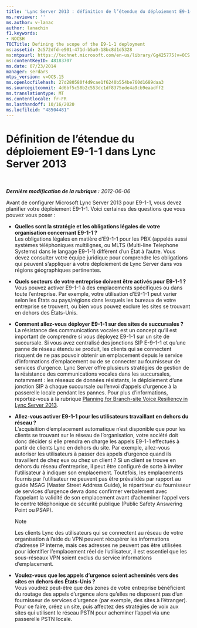 ```yaml
---
title: 'Lync Server 2013 : définition de l’étendue du déploiement E9-1-1'
ms.reviewer: ''
ms.author: v-lanac
author: lanachin
f1.keywords:
- NOCSH
TOCTitle: Defining the scope of the E9-1-1 deployment
ms:assetid: 2c572dfd-e901-471d-b5a0-18bc8d1d5328
ms:mtpsurl: https://technet.microsoft.com/en-us/library/Gg425775(v=OCS.15)
ms:contentKeyID: 48183707
ms.date: 07/23/2014
manager: serdars
mtps_version: v=OCS.15
ms.openlocfilehash: 27d280580f4d9cae1f6240b554be760d1689daa3
ms.sourcegitcommit: 4d6bf5c58b2c553dc1df8375ede4a9cb9eaadff2
ms.translationtype: MT
ms.contentlocale: fr-FR
ms.lasthandoff: 10/16/2020
ms.locfileid: "48504481"
---
```

# <a name="defining-the-scope-of-the-e9-1-1-deployment-in-lync-server-2013"></a>Définition de l’étendue du déploiement E9-1-1 dans Lync Server 2013

<div data-xmlns="http://www.w3.org/1999/xhtml">

<div class="topic" data-xmlns="http://www.w3.org/1999/xhtml" data-msxsl="urn:schemas-microsoft-com:xslt" data-cs="https://msdn.microsoft.com/">

<div data-asp="https://msdn2.microsoft.com/asp">



</div>

<div id="mainSection">

<div id="mainBody">

<span> </span>

_**Dernière modification de la rubrique :** 2012-06-06_

Avant de configurer Microsoft Lync Server 2013 pour E9-1-1, vous devez planifier votre déploiement E9-1-1. Voici certaines des questions que vous pouvez vous poser :

  - **Quelles sont la stratégie et les obligations légales de votre organisation concernant E9-1-1 ?**  
    Les obligations légales en matière d’E9-1-1 pour les PBX (appelés aussi systèmes téléphoniques multilignes, ou MLTS (Multi-line Telephone Systems) dans le langage E9-1-1) diffèrent d’un État à l’autre. Vous devez consulter votre équipe juridique pour comprendre les obligations qui peuvent s’appliquer à votre déploiement de Lync Server dans vos régions géographiques pertinentes.

<!-- end list -->

  - **Quels secteurs de votre entreprise doivent être activés pour E9-1-1 ?**  
    Vous pouvez activer E9-1-1 à des emplacements spécifiques ou dans toute l’entreprise. Par exemple, votre utilisation d’E9-1-1 peut varier selon les États ou pays/régions dans lesquels les bureaux de votre entreprise se trouvent, ou bien vous pouvez exclure les sites se trouvant en dehors des États-Unis.

<!-- end list -->

  - **Comment allez-vous déployer E9-1-1 sur des sites de succursales ?**  
    La résistance des communications vocales est un concept qu’il est important de comprendre si vous déployez E9-1-1 sur un site de succursale. Si vous avez centralisé des jonctions SIP E-9-1-1 et qu’une panne de réseau étendu se produit, les clients qui se connectent risquent de ne pas pouvoir obtenir un emplacement depuis le service d’informations d’emplacement ou de se connecter au fournisseur de services d’urgence. Lync Server offre plusieurs stratégies de gestion de la résistance des communications vocales dans les succursales, notamment : les réseaux de données résistants, le déploiement d’une jonction SIP à chaque succursale ou l’envoi d’appels d’urgence à la passerelle locale pendant les pannes. Pour plus d’informations, reportez-vous à la rubrique [Planning for Branch-site Voice Resiliency in Lync Server 2013](lync-server-2013-planning-for-branch-site-voice-resiliency.md).

<!-- end list -->

  - **Allez-vous activer E9-1-1 pour les utilisateurs travaillant en dehors du réseau ?**  
    L’acquisition d’emplacement automatique n’est disponible que pour les clients se trouvant sur le réseau de l’organisation, votre société doit donc décider si elle prendra en charge les appels E9-1-1 effectués à partir de clients Lync en dehors du site. Par exemple, allez-vous autoriser les utilisateurs à passer des appels d’urgence quand ils travaillent de chez eux ou chez un client ? Si un client se trouve en dehors du réseau d’entreprise, il peut être configuré de sorte à inviter l’utilisateur à indiquer son emplacement. Toutefois, les emplacements fournis par l’utilisateur ne peuvent pas être prévalidés par rapport au guide MSAG (Master Street Address Guide), le répartiteur du fournisseur de services d’urgence devra donc confirmer verbalement avec l’appelant la validité de son emplacement avant d’acheminer l’appel vers le centre téléphonique de sécurité publique (Public Safety Answering Point ou PSAP).
    
    <div>
    

    > [!NOTE]  
    > Les clients Lync des utilisateurs qui se connectent au réseau de votre organisation à l’aide du VPN peuvent récupérer les informations d’adresse IP interne, mais ces adresses ne peuvent pas être utilisées pour identifier l’emplacement réel de l’utilisateur, il est essentiel que les sous-réseaux VPN soient exclus du service informations d’emplacement.

    
    </div>

<!-- end list -->

  - **Voulez-vous que les appels d’urgence soient acheminés vers des sites en dehors des États-Unis ?**  
    Vous voudrez peut-être que des zones de votre entreprise bénéficient du routage des appels d’urgence alors qu’elles ne disposent pas d’un fournisseur de services d’urgence (par exemple, des sites à l’étranger). Pour ce faire, créez un site, puis affectez des stratégies de voix aux sites qui utilisent le réseau PSTN pour acheminer l’appel via une passerelle PSTN locale.

</div>

<span> </span>

</div>

</div>

</div>

